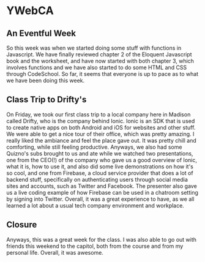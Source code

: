 # YWebCA

## An Eventful Week
So this week was when we started doing some stuff with functions in Javascript. We have finally reviewed chapter 2 of the Eloquent Javascript book and the worksheet, and have now started with both chapter 3, which involves functions and we have also started to do some HTML and CSS through CodeSchool. So far, it seems that everyone is up to pace as to what we have been doing this week.

## Class Trip to Drifty's
On Friday, we took our first class trip to a local company here in Madison called Drifty, who is the company behind Ionic. Ionic is an SDK that is used to create native apps on both Android and iOS for websites and other stuff. We were able to get a nice tour of their office, which was pretty amazing. I really liked the ambiance and feel the place gave out. It was pretty chill and comforting, while still feeling productive. Anyways, we also had some Quizno's subs brought to us and ate while we watched two presentations, one from the CEO(!) of the company who gave us a good overview of Ionic, what it is, how to use it, and also did some live demonstrations on how it's so cool, and one from Firebase, a cloud service provider that does a lot of backend stuff, specifically on authenticating users through social media sites and accounts, such as Twitter and Facebook. The presenter also gave us a live coding example of how Firebase can be used in a chatroom setting by signing into Twitter. Overall, it was a great experience to have, as we all learned a lot about a usual tech company environment and workplace.

## Closure
Anyways, this was a great week for the class. I was also able to go out with friends this weekend to the capitol, both from the course and from my personal life. Overall, it was awesome.
